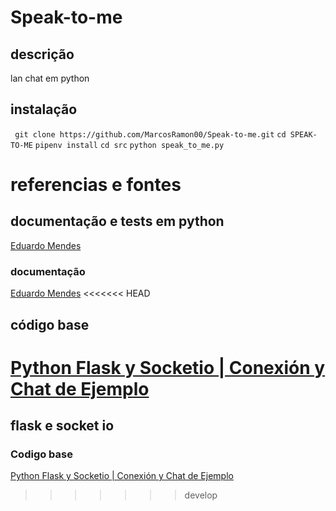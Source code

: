 # Speak-to-me
## descrição
lan chat em python

## instalação
` git clone https://github.com/MarcosRamon00/Speak-to-me.git`
` cd SPEAK-TO-ME `
` pipenv install `
` cd src `
` python speak_to_me.py `
 

# referencias e fontes
## documentação e tests em python
[Eduardo Mendes](https://www.youtube.com/user/mendesesduardo/videos)
### documentação
[Eduardo Mendes](https://www.youtube.com/watch?v=rX8MRsN1N-U)
<<<<<<< HEAD
## código base
[Python Flask y Socketio | Conexión y Chat de Ejemplo](https://www.youtube.com/watch?v=71DZYl4Q4o8)
=======

## flask e socket io
### Codigo base

[Python Flask y Socketio | Conexión y Chat de Ejemplo](https://www.youtube.com/watch?v=71DZYl4Q4o8)
>>>>>>> develop
